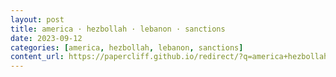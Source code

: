 ```yaml
---
layout: post
title: america · hezbollah · lebanon · sanctions
date: 2023-09-12
categories: [america, hezbollah, lebanon, sanctions]
content_url: https://papercliff.github.io/redirect/?q=america+hezbollah+lebanon+sanctions&tbs=cdr:1,cd_min:9/11/2023,cd_max:9/13/2023
---
```

